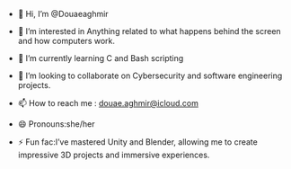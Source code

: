 - 👋 Hi, I’m @Douaeaghmir
- 👀 I’m interested in Anything related to what happens behind the screen and how computers work.
- 🌱 I’m currently learning C and Bash scripting
- 💞️ I’m looking to collaborate on Cybersecurity and software engineering projects.

- 📫 How to reach me : douae.aghmir@icloud.com
- 😄 Pronouns:she/her
- ⚡ Fun fac:I’ve mastered Unity and Blender, allowing me to create impressive 3D projects and immersive experiences.

<!---
Douaeaghmir/Douaeaghmir is a ✨ special ✨ repository because its `README.md` (this file) appears on your GitHub profile.
You can click the Preview link to take a look at your changes.
--->
